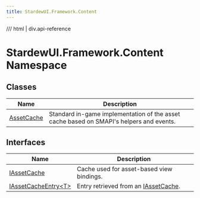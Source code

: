 ```yaml
---
title: StardewUI.Framework.Content
---
```


<link rel="stylesheet" href="/StardewUI/stylesheets/reference.css" />

/// html | div.api-reference

# StardewUI.Framework.Content Namespace

## Classes

| Name | Description |
| --- | --- |
| [AssetCache](assetcache.md) | Standard in-game implementation of the asset cache based on SMAPI's helpers and events. |

## Interfaces

| Name | Description |
| --- | --- |
| [IAssetCache](iassetcache.md) | Cache used for asset-based view bindings. |
| [IAssetCacheEntry&lt;T&gt;](iassetcacheentry-1.md) | Entry retrieved from an [IAssetCache](iassetcache.md). |

